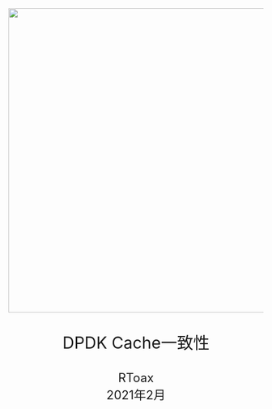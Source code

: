 <div align=center>
	<img src="_v_images/20200910110325796_584.png" width="600"> 
</div>
<br/>
<br/>

<center><font size='6'>DPDK Cache一致性</font></center>
<br/>
<br/>
<center><font size='5'>RToax</font></center>
<center><font size='5'>2021年2月</font></center>
<br/>
<br/>
<br/>
<br/>














